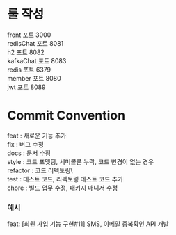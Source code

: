 # 룰 작성 ##

front   포트 3000 \
redisChat 포트 8081 \
h2        포트 8082 \
kafkaChat 포트 8083 \
redis 포트 6379 \
member 포트 8080 \
jwt 포트 8089


# Commit Convention ##

feat : 새로운 기능 추가\
fix : 버그 수정\
docs : 문서 수정\
style : 코드 포맷팅, 세미콜론 누락, 코드 변경이 없는 경우\
refactor : 코드 리펙토링\   
test : 테스트 코드, 리펙토링 테스트 코드 추가\
chore : 빌드 업무 수정, 패키지 매니저 수정

### 예시 

feat: [회원 가입 기능 구현#11] SMS, 이메일 중복확인 API 개발